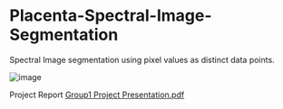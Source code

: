 # Placenta-Spectral-Image-Segmentation
Spectral Image segmentation using pixel values as distinct data points.

![image](https://user-images.githubusercontent.com/51315371/140642254-6a2b9711-1bf3-4bf5-8a4c-de792cefe76a.png)

Project Report
[Group1 Project Presentation.pdf](https://github.com/lidiatekeste2312/Placenta-Spectral-Image-Segmentation/files/7492130/Group1.Project.Presentation.pdf)
